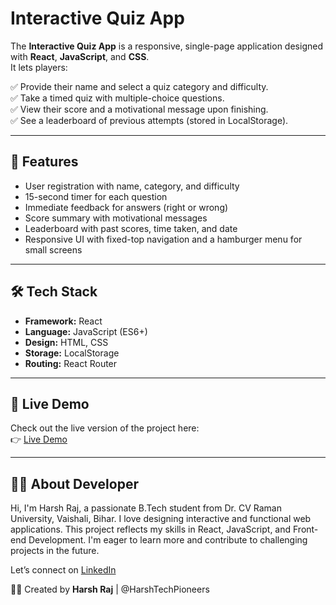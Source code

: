 # Interactive Quiz App

The **Interactive Quiz App** is a responsive, single-page application designed with **React**, **JavaScript**, and **CSS**.  
It lets players:

✅ Provide their name and select a quiz category and difficulty.  
✅ Take a timed quiz with multiple-choice questions.  
✅ View their score and a motivational message upon finishing.  
✅ See a leaderboard of previous attempts (stored in LocalStorage).

---

## 🌟 Features

- User registration with name, category, and difficulty
- 15-second timer for each question
- Immediate feedback for answers (right or wrong)
- Score summary with motivational messages
- Leaderboard with past scores, time taken, and date
- Responsive UI with fixed-top navigation and a hamburger menu for small screens

---

## 🛠 Tech Stack

- **Framework:** React
- **Language:** JavaScript (ES6+)
- **Design:** HTML, CSS
- **Storage:** LocalStorage
- **Routing:** React Router

---

## 🚀 Live Demo

Check out the live version of the project here:  
👉 [Live Demo](https://interactive-quiz-app-six.vercel.app/)

---

## 🙋‍♀ About Developer

Hi, I'm Harsh Raj, a passionate B.Tech student from Dr. CV Raman University, Vaishali, Bihar.
I love designing interactive and functional web applications.
This project reflects my skills in React, JavaScript, and Front-end Development.
I'm eager to learn more and contribute to challenging projects in the future.


Let’s connect on [LinkedIn](https://www.linkedin.com/in/harshraj94) 

👨‍💻 Created by **Harsh Raj** | @HarshTechPioneers
